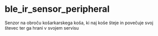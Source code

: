 # ble_ir_sensor_peripheral
Senzor na obroču košarkarskega koša, ki naj koše šteje in povečuje svoj števec ter ga hrani v svojem servisu
